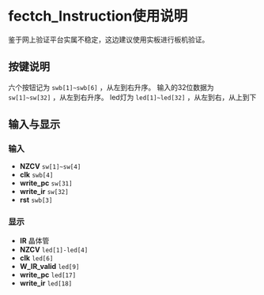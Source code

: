 # fectch_Instruction使用说明

鉴于网上验证平台实属不稳定，这边建议使用实板进行板机验证。

## 按键说明

六个按钮记为 `swb[1]~swb[6]` ，从左到右升序。
输入的32位数据为 `sw[1]~sw[32]` ，从左到右升序。
led灯为 `led[1]~led[32]` ，从左到右，从上到下

## 输入与显示
### 输入
- **NZCV** 			`sw[1]~sw[4]`
- **clk**				`swb[4]`
- **write_pc**		`sw[31]`
- **write_ir**		`sw[32]`
- **rst**				`swb[3]`

### 显示

- **IR**					晶体管
- **NZCV**						`led[1]-led[4]`
- **clk**						`led[6]`
- **W_IR_valid**				`led[9]`
- **write_pc**					`led[17]`
- **write_ir**					`led[18]`
